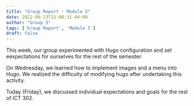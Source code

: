 ```yaml
---
title: "Group Report - Module 5"
date: 2022-09-23T15:08:31-04:00
author: "Group 5"
tags: ['Group Report', 'Module 5']
draft: false
---
```


This week, our group experimented with Hugo configuration and set eexpectations for ourselves for the rest of the semester. 

On Wednesday, we learned how to implement images and a menu into Hugo. We realized the difficulty of modifying hugo after undertaking this activity. 

Today (Friday), we discussed individual expectations and goals for the rest of ICT 302. 